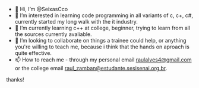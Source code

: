 - 👋 Hi, I’m @SeixasCco
- 👀 I’m interested in learning code programming in all variants of c, c+, c#, currently started my long walk with the it industry.
- 🌱 I’m currently learning c++ at college, beginner, trying to learn from all the sources currently avaliable.
- 💞️ I’m looking to collaborate on things a trainee could help, or anything you're willing to teach me, because i think that the hands on aproach is quite effective.
- 📫 How to reach me - through my personal email raulalves4@gmail.com or the college email raul_zamban@estudante.sesisenai.org.br.

thanks!

<!---
SeixasCco/SeixasCco is a ✨ special ✨ repository because its `README.md` (this file) appears on your GitHub profile.
You can click the Preview link to take a look at your changes.
--->
